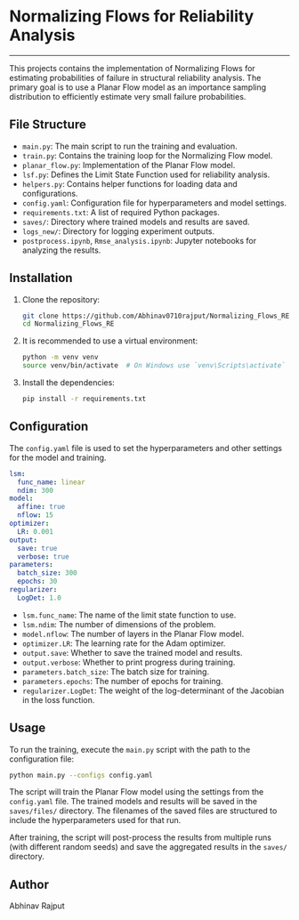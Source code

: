 # Normalizing Flows for Reliability Analysis

_______________________

This projects contains the implementation of Normalizing Flows for estimating probabilities of failure in structural reliability analysis. The primary goal is to use a Planar Flow model as an importance sampling distribution to efficiently estimate very small failure probabilities.

## File Structure

- `main.py`: The main script to run the training and evaluation.
- `train.py`: Contains the training loop for the Normalizing Flow model.
- `planar_flow.py`: Implementation of the Planar Flow model.
- `lsf.py`: Defines the Limit State Function used for reliability analysis.
- `helpers.py`: Contains helper functions for loading data and configurations.
- `config.yaml`: Configuration file for hyperparameters and model settings.
- `requirements.txt`: A list of required Python packages.
- `saves/`: Directory where trained models and results are saved.
- `logs_new/`: Directory for logging experiment outputs.
- `postprocess.ipynb`, `Rmse_analysis.ipynb`: Jupyter notebooks for analyzing the results.

## Installation

1.  Clone the repository:
    ```bash
    git clone https://github.com/Abhinav0710rajput/Normalizing_Flows_RE.git
    cd Normalizing_Flows_RE
    ```

2.  It is recommended to use a virtual environment:
    ```bash
    python -m venv venv
    source venv/bin/activate  # On Windows use `venv\Scripts\activate`
    ```

3.  Install the dependencies:
    ```bash
    pip install -r requirements.txt
    ```

## Configuration

The `config.yaml` file is used to set the hyperparameters and other settings for the model and training.

```yaml
lsm:
  func_name: linear
  ndim: 300 
model:
  affine: true
  nflow: 15
optimizer:
  LR: 0.001
output:
  save: true
  verbose: true
parameters:
  batch_size: 300
  epochs: 30
regularizer:
  LogDet: 1.0
```

- `lsm.func_name`: The name of the limit state function to use.
- `lsm.ndim`: The number of dimensions of the problem.
- `model.nflow`: The number of layers in the Planar Flow model.
- `optimizer.LR`: The learning rate for the Adam optimizer.
- `output.save`: Whether to save the trained model and results.
- `output.verbose`: Whether to print progress during training.
- `parameters.batch_size`: The batch size for training.
- `parameters.epochs`: The number of epochs for training.
- `regularizer.LogDet`: The weight of the log-determinant of the Jacobian in the loss function.

## Usage

To run the training, execute the `main.py` script with the path to the configuration file:

```bash
python main.py --configs config.yaml
```

The script will train the Planar Flow model using the settings from the `config.yaml` file. The trained models and results will be saved in the `saves/files/` directory. The filenames of the saved files are structured to include the hyperparameters used for that run.

After training, the script will post-process the results from multiple runs (with different random seeds) and save the aggregated results in the `saves/` directory.

## Author

Abhinav Rajput


